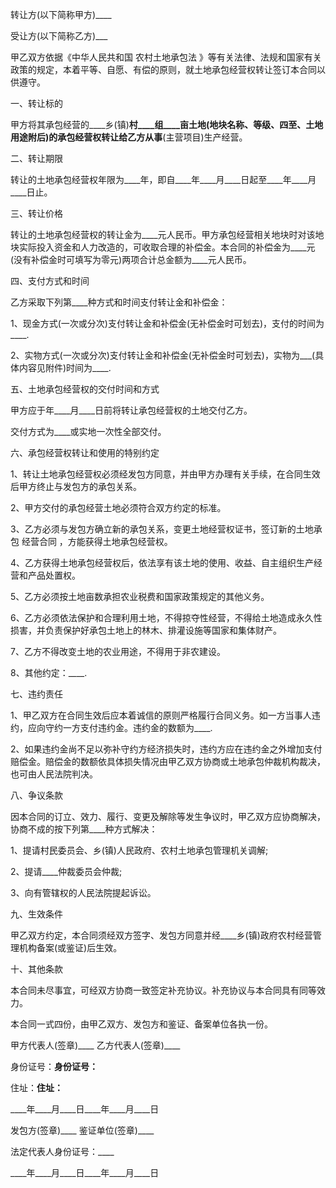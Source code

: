 
 


转让方(以下简称甲方)____


受让方(以下简称乙方)___


甲乙双方依据《中华人民共和国
农村土地承包法
》等有关法律、法规和国家有关政策的规定，本着平等、自愿、有偿的原则，就土地承包经营权转让签订本合同以供遵守。


一、转让标的


甲方将其承包经营的____乡(镇)____村____组____亩土地(地块名称、等级、四至、土地用途附后)的承包经营权转让给乙方从事____(主营项目)生产经营。


二、转让期限


转让的土地承包经营权年限为____年，即自____年____月____日起至____年____月____日止。


三、转让价格


转让的土地承包经营权的转让金为____元人民币。甲方承包经营相关地块时对该地块实际投入资金和人力改造的，可收取合理的补偿金。本合同的补偿金为____元(没有补偿金时可填写为零元)两项合计总金额为____元人民币。


四、支付方式和时间


乙方采取下列第____种方式和时间支付转让金和补偿金：


1、现金方式(一次或分次)支付转让金和补偿金(无补偿金时可划去)，支付的时间为____.


2、实物方式(一次或分次)支付转让金和补偿金(无补偿金时可划去)，实物为___(具体内容见附件)时间为____.


五、土地承包经营权的交付时间和方式


甲方应于年____月____日前将转让承包经营权的土地交付乙方。


交付方式为____或实地一次性全部交付。


六、承包经营权转让和使用的特别约定


1、转让土地承包经营权必须经发包方同意，并由甲方办理有关手续，在合同生效后甲方终止与发包方的承包关系。


2、甲方交付的承包经营土地必须符合双方约定的标准。


3、乙方必须与发包方确立新的承包关系，变更土地经营权证书，签订新的土地承包
经营合同
，方能获得土地承包经营权。


4、乙方获得土地承包经营权后，依法享有该土地的使用、收益、自主组织生产经营和产品处置权。


5、乙方必须按土地亩数承担农业税费和国家政策规定的其他义务。


6、乙方必须依法保护和合理利用土地，不得掠夺性经营，不得给土地造成永久性损害，并负责保护好承包土地上的林木、排灌设施等国家和集体财产。


7、乙方不得改变土地的农业用途，不得用于非农建设。


8、其他约定：____.


七、违约责任


1、甲乙双方在合同生效后应本着诚信的原则严格履行合同义务。如一方当事人违约，应向守约一方支付违约金。违约金的数额为____.


2、如果违约金尚不足以弥补守约方经济损失时，违约方应在违约金之外增加支付赔偿金。赔偿金的数额依具体损失情况由甲乙双方协商或土地承包仲裁机构裁决，也可由人民法院判决。


八、争议条款


因本合同的订立、效力、履行、变更及解除等发生争议时，甲乙双方应协商解决，协商不成的按下列第____种方式解决：


1、提请村民委员会、乡(镇)人民政府、农村土地承包管理机关调解;


2、提请____仲裁委员会仲裁;


3、向有管辖权的人民法院提起诉讼。


九、生效条件


甲乙双方约定，本合同须经双方签字、发包方同意并经____乡(镇)政府农村经营管理机构备案(或鉴证)后生效。


十、其他条款


本合同未尽事宜，可经双方协商一致签定补充协议。补充协议与本合同具有同等效力。


本合同一式四份，由甲乙双方、发包方和鉴证、备案单位各执一份。


甲方代表人(签章)____ 乙方代表人(签章)____


身份证号：____身份证号：____


住址：____住址：____


____年____月____日____年____月____日


发包方(签章)____ 鉴证单位(签章)____


法定代表人身份证号：____


____年____月____日____年____月____日
 


 

 
 
 
 
 
  


  
 

  


  


  
 
 
 
 

